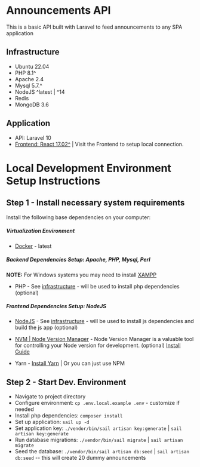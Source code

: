 # Announcements API

 This is a basic API built with Laravel to feed announcements to any SPA application


## Infrastructure

* Ubuntu 22.04
* PHP 8.1^
* Apache 2.4
* Mysql 5.7.^
* NodeJS ^latest | ^14
* Redis
* MongoDB 3.6

## Application

- API: Laravel 10
- [Frontend: React 17.02^](https://github.com/drmaxis/announcementsfrontend) | Visit the Frontend to setup local connection.

# Local Development Environment Setup Instructions

## Step 1 - Install necessary system requirements

Install the following base dependencies on your computer:

##### Virtualization Environment

* [Docker]([https://www.vagrantup.com/](https://docs.docker.com/get-docker/)) - latest 

##### Backend Dependencies Setup: Apache, PHP, Mysql, Perl

**NOTE:** For Windows systems you may need to install [XAMPP](https://www.apachefriends.org/index.html) 

* PHP - See [infrastructure](#infrastructure) - will be used to install php dependencies (optional)

##### Frontend Dependencies Setup: NodeJS

* [NodeJS](https://nodejs.org/en/download/) - See [infrastructure](#infrastructure) - will be used to install js dependencies and build the js app (optional)

* [NVM | Node Version Manager](https://github.com/coreybutler/nvm-windows/releases) - Node Version Manager is a valuable tool for controlling your Node version for development. (optional) [Install Guide](https://dev.to/skaytech/how-to-install-node-version-manager-nvm-for-windows-10-4nbi)

* Yarn - [Install Yarn](https://classic.yarnpkg.com/lang/en/docs/install/#windows-stable) | Or you can just use NPM

## Step 2 - Start Dev. Environment

- Navigate to project directory
- Configure environment:  `cp .env.local.example .env` - customize if needed
- Install php dependencies: `composer install`
- Set up application: `sail up -d`
- Set application key: `./vendor/bin/sail artisan key:generate` | `sail artisan key:generate`
- Run database migrations: `./vendor/bin/sail migrate` | `sail artisan migrate`
- Seed the database: `./vendor/bin/sail artisan db:seed` | `sail artisan db:seed` -- this will create 20 dummy announcements





